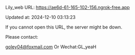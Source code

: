 Lily_web URL: https://ae6d-61-165-102-156.ngrok-free.app

Updated at: 2024-12-10 03:13:23

If you cannot open this URL, the server might be down.

Please contact: 

goley04@foxmail.com Or Wechat:GL_yeaH